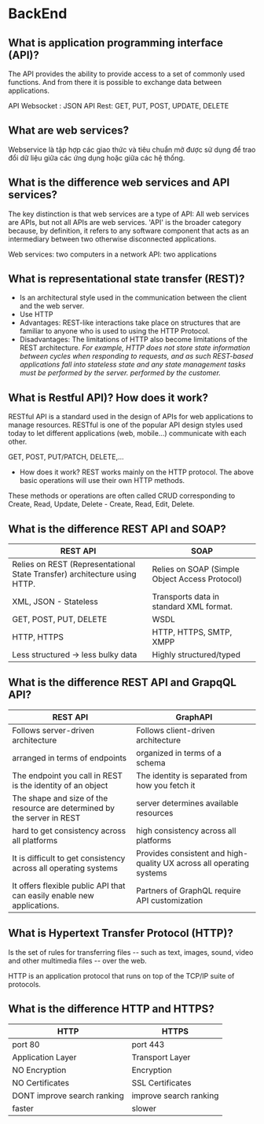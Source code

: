 # BackEnd

## What is application programming interface (API)?

The API provides the ability to provide access to a set of commonly used functions. And from there it is possible to exchange data between applications.

API Websocket : JSON
API Rest: GET, PUT, POST, UPDATE, DELETE

## What are web services?

Webservice là tập hợp các giao thức và tiêu chuẩn mở được sử dụng để trao đổi dữ liệu giữa các ứng dụng hoặc giữa các hệ thống.

## What is the difference web services and API services?

The key distinction is that web services are a type of API: All web services are APIs, but not all APIs are web services. 'API' is the broader category because, by definition, it refers to any software component that acts as an intermediary between two otherwise disconnected applications.

Web services: two computers in a network
API: two applications

## What is representational state transfer (REST)?

- Is an architectural style used in the communication between the client and the web server.
- Use HTTP
- Advantages: REST-like interactions take place on structures that are familiar to anyone who is used to using the HTTP Protocol.
- Disadvantages: The limitations of HTTP also become limitations of the REST architecture.
  _For example, HTTP does not store state information between cycles when responding to requests, and as such REST-based applications fall into stateless state and any state management tasks must be performed by the server. performed by the customer._

## What is Restful API)? How does it work?

RESTful API is a standard used in the design of APIs for web applications to manage resources. RESTful is one of the popular API design styles used today to let different applications (web, mobile...) communicate with each other.

GET, POST, PUT/PATCH, DELETE,...

- How does it work?
  REST works mainly on the HTTP protocol. The above basic operations will use their own HTTP methods.

These methods or operations are often called CRUD corresponding to Create, Read, Update, Delete - Create, Read, Edit, Delete.

## What is the difference REST API and SOAP?

| REST API                                                                  | SOAP                                           |
| ------------------------------------------------------------------------- | ---------------------------------------------- |
| Relies on REST (Representational State Transfer) architecture using HTTP. | Relies on SOAP (Simple Object Access Protocol) |
| XML, JSON - Stateless                                                     | Transports data in standard XML format.        |
| GET, POST, PUT, DELETE                                                    | WSDL                                           |
| HTTP, HTTPS                                                               | HTTP, HTTPS, SMTP, XMPP                        |
| Less structured -> less bulky data                                        | Highly structured/typed                        |

## What is the difference REST API and GrapqQL API?

| REST API                                                                | GraphAPI                                                             |
| ----------------------------------------------------------------------- | -------------------------------------------------------------------- |
| Follows server-driven architecture                                      | Follows client-driven architecture                                   |
| arranged in terms of endpoints                                          | organized in terms of a schema                                       |
| The endpoint you call in REST is the identity of an object              | The identity is separated from how you fetch it                      |
| The shape and size of the resource are determined by the server in REST | server determines available resources                                |
| hard to get consistency across all platforms                            | high consistency across all platforms                                |
| It is difficult to get consistency across all operating systems         | Provides consistent and high-quality UX across all operating systems |
| It offers flexible public API that can easily enable new applications.  | Partners of GraphQL require API customization                        |

## What is Hypertext Transfer Protocol (HTTP)?

Is the set of rules for transferring files -- such as text, images, sound, video and other multimedia files -- over the web.

HTTP is an application protocol that runs on top of the TCP/IP suite of protocols.

## What is the difference HTTP and HTTPS?

| HTTP                        | HTTPS                  |
| --------------------------- | ---------------------- |
| port 80                     | port 443               |
| Application Layer           | Transport Layer        |
| NO Encryption               | Encryption             |
| NO Certificates             | SSL Certificates       |
| DONT improve search ranking | improve search ranking |
| faster                      | slower                 |

